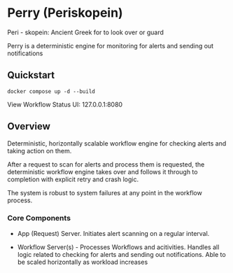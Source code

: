 # Perry (Periskopein)

Peri - skopein: Ancient Greek for to look over or guard

Perry is a deterministic engine for monitoring for alerts and sending out notifications

## Quickstart

```
docker compose up -d --build
```

View Workflow Status UI: 127.0.0.1:8080

## Overview

Deterministic, horizontally scalable workflow engine for checking alerts and taking action on them.

After a request to scan for alerts and process them is requested, the deterministic workflow engine takes over and follows it through to completion with explicit retry and crash logic.

The system is robust to system failures at any point in the workflow process.

### Core Components
- App (Request) Server. Initiates alert scanning on a regular interval.

- Workflow Server(s) - Processes Workflows and acitivities. Handles all logic related to checking for alerts and sending out notifications. Able to be scaled horizontally as workload increases